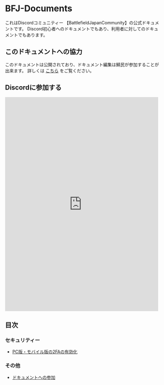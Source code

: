 # BFJ-Documents

これはDiscordコミュニティー 【BattlefieldJapanCommunity】の公式ドキュメントです。
Discord初心者へのドキュメントでもあり、利用者に対してのドキュメントでもあります。

## このドキュメントへの協力
このドキュメントは公開されており、ドキュメント編集は鯖民が参加することが出来ます。
詳しくは [こちら](/DocumentsAuthor/how-to.md) をご覧ください。

## Discordに参加する
<iframe src="https://discord.com/widget?id=842819762560172103&theme=dark" width="500" height="700" allowtransparency="true" frameborder="0" sandbox="allow-popups allow-popups-to-escape-sandbox allow-same-origin allow-scripts"></iframe>

## 目次
### セキュリティー
- [PC版・モバイル版の2FAの有効化]()
### その他
- [ドキュメントへの参加](DocumentsAuthor/how-to.md)